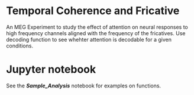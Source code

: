 # Temporal Coherence and Fricative

An MEG Experiment to study the effect of attention on neural responses to high frequency channels aligned with the frequency of the fricatives.
Use decoding function to see whehter attention is decodable for a given conditions.

# Jupyter notebook
See the _**Sample_Analysis**_ notebook for examples on functions.

